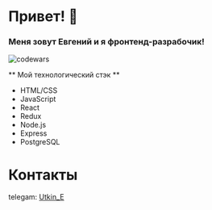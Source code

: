 # Привет! 👋

### Меня зовут Евгений и я фронтенд-разрабочик! 
<img src="https://www.codewars.com/users/JenyaUtkin/badges/large" alt="codewars"/>

** Мой технологический стэк **
* HTML/CSS
* JavaScript 
* React 
* Redux
* Node.js
* Express
* PostgreSQL

# Контакты

telegam: <a href="https://t.me/utkin_e"> Utkin_E </a> 


<!--
**JenyaUtkin/JenyaUtkin** is a ✨ _special_ ✨ repository because its `README.md` (this file) appears on your GitHub profile.

Here are some ideas to get you started:

- 🔭 I’m currently working on ...
- 🌱 I’m currently learning ...
- 👯 I’m looking to collaborate on ...
- 🤔 I’m looking for help with ...
- 💬 Ask me about ...
- 📫 How to reach me: ...
- 😄 Pronouns: ...
- ⚡ Fun fact: ...
-->
